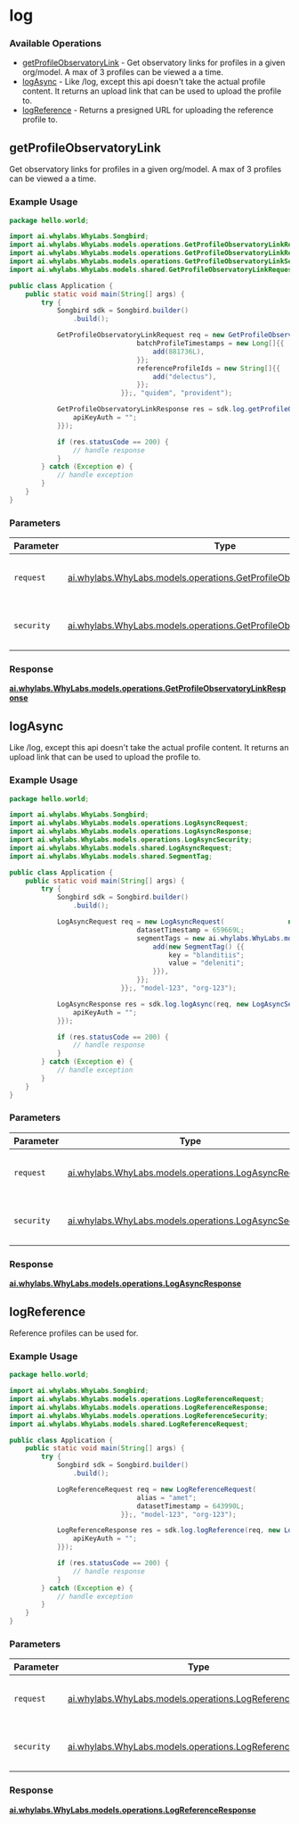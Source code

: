# log

### Available Operations

* [getProfileObservatoryLink](#getprofileobservatorylink) - Get observatory links for profiles in a given org/model. A max of 3 profiles can be viewed a a time.
* [logAsync](#logasync) - Like /log, except this api doesn't take the actual profile content. It returns an upload link that can be used to upload the profile to.
* [logReference](#logreference) - Returns a presigned URL for uploading the reference profile to.

## getProfileObservatoryLink

Get observatory links for profiles in a given org/model. A max of 3 profiles can be viewed a a time.

### Example Usage

```java
package hello.world;

import ai.whylabs.WhyLabs.Songbird;
import ai.whylabs.WhyLabs.models.operations.GetProfileObservatoryLinkRequest;
import ai.whylabs.WhyLabs.models.operations.GetProfileObservatoryLinkResponse;
import ai.whylabs.WhyLabs.models.operations.GetProfileObservatoryLinkSecurity;
import ai.whylabs.WhyLabs.models.shared.GetProfileObservatoryLinkRequest;

public class Application {
    public static void main(String[] args) {
        try {
            Songbird sdk = Songbird.builder()
                .build();

            GetProfileObservatoryLinkRequest req = new GetProfileObservatoryLinkRequest(                new GetProfileObservatoryLinkRequest() {{
                                batchProfileTimestamps = new Long[]{{
                                    add(881736L),
                                }};
                                referenceProfileIds = new String[]{{
                                    add("delectus"),
                                }};
                            }};, "quidem", "provident");            

            GetProfileObservatoryLinkResponse res = sdk.log.getProfileObservatoryLink(req, new GetProfileObservatoryLinkSecurity("nam") {{
                apiKeyAuth = "";
            }});

            if (res.statusCode == 200) {
                // handle response
            }
        } catch (Exception e) {
            // handle exception
        }
    }
}
```

### Parameters

| Parameter                                                                                                                              | Type                                                                                                                                   | Required                                                                                                                               | Description                                                                                                                            |
| -------------------------------------------------------------------------------------------------------------------------------------- | -------------------------------------------------------------------------------------------------------------------------------------- | -------------------------------------------------------------------------------------------------------------------------------------- | -------------------------------------------------------------------------------------------------------------------------------------- |
| `request`                                                                                                                              | [ai.whylabs.WhyLabs.models.operations.GetProfileObservatoryLinkRequest](../../models/operations/GetProfileObservatoryLinkRequest.md)   | :heavy_check_mark:                                                                                                                     | The request object to use for the request.                                                                                             |
| `security`                                                                                                                             | [ai.whylabs.WhyLabs.models.operations.GetProfileObservatoryLinkSecurity](../../models/operations/GetProfileObservatoryLinkSecurity.md) | :heavy_check_mark:                                                                                                                     | The security requirements to use for the request.                                                                                      |


### Response

**[ai.whylabs.WhyLabs.models.operations.GetProfileObservatoryLinkResponse](../../models/operations/GetProfileObservatoryLinkResponse.md)**


## logAsync

Like /log, except this api doesn't take the actual profile content. It returns an upload link that can be used to upload the profile to.

### Example Usage

```java
package hello.world;

import ai.whylabs.WhyLabs.Songbird;
import ai.whylabs.WhyLabs.models.operations.LogAsyncRequest;
import ai.whylabs.WhyLabs.models.operations.LogAsyncResponse;
import ai.whylabs.WhyLabs.models.operations.LogAsyncSecurity;
import ai.whylabs.WhyLabs.models.shared.LogAsyncRequest;
import ai.whylabs.WhyLabs.models.shared.SegmentTag;

public class Application {
    public static void main(String[] args) {
        try {
            Songbird sdk = Songbird.builder()
                .build();

            LogAsyncRequest req = new LogAsyncRequest(                new LogAsyncRequest() {{
                                datasetTimestamp = 659669L;
                                segmentTags = new ai.whylabs.WhyLabs.models.shared.SegmentTag[]{{
                                    add(new SegmentTag() {{
                                        key = "blanditiis";
                                        value = "deleniti";
                                    }}),
                                }};
                            }};, "model-123", "org-123");            

            LogAsyncResponse res = sdk.log.logAsync(req, new LogAsyncSecurity("sapiente") {{
                apiKeyAuth = "";
            }});

            if (res.statusCode == 200) {
                // handle response
            }
        } catch (Exception e) {
            // handle exception
        }
    }
}
```

### Parameters

| Parameter                                                                                            | Type                                                                                                 | Required                                                                                             | Description                                                                                          |
| ---------------------------------------------------------------------------------------------------- | ---------------------------------------------------------------------------------------------------- | ---------------------------------------------------------------------------------------------------- | ---------------------------------------------------------------------------------------------------- |
| `request`                                                                                            | [ai.whylabs.WhyLabs.models.operations.LogAsyncRequest](../../models/operations/LogAsyncRequest.md)   | :heavy_check_mark:                                                                                   | The request object to use for the request.                                                           |
| `security`                                                                                           | [ai.whylabs.WhyLabs.models.operations.LogAsyncSecurity](../../models/operations/LogAsyncSecurity.md) | :heavy_check_mark:                                                                                   | The security requirements to use for the request.                                                    |


### Response

**[ai.whylabs.WhyLabs.models.operations.LogAsyncResponse](../../models/operations/LogAsyncResponse.md)**


## logReference

Reference profiles can be used for.

### Example Usage

```java
package hello.world;

import ai.whylabs.WhyLabs.Songbird;
import ai.whylabs.WhyLabs.models.operations.LogReferenceRequest;
import ai.whylabs.WhyLabs.models.operations.LogReferenceResponse;
import ai.whylabs.WhyLabs.models.operations.LogReferenceSecurity;
import ai.whylabs.WhyLabs.models.shared.LogReferenceRequest;

public class Application {
    public static void main(String[] args) {
        try {
            Songbird sdk = Songbird.builder()
                .build();

            LogReferenceRequest req = new LogReferenceRequest(                new LogReferenceRequest() {{
                                alias = "amet";
                                datasetTimestamp = 643990L;
                            }};, "model-123", "org-123");            

            LogReferenceResponse res = sdk.log.logReference(req, new LogReferenceSecurity("nisi") {{
                apiKeyAuth = "";
            }});

            if (res.statusCode == 200) {
                // handle response
            }
        } catch (Exception e) {
            // handle exception
        }
    }
}
```

### Parameters

| Parameter                                                                                                    | Type                                                                                                         | Required                                                                                                     | Description                                                                                                  |
| ------------------------------------------------------------------------------------------------------------ | ------------------------------------------------------------------------------------------------------------ | ------------------------------------------------------------------------------------------------------------ | ------------------------------------------------------------------------------------------------------------ |
| `request`                                                                                                    | [ai.whylabs.WhyLabs.models.operations.LogReferenceRequest](../../models/operations/LogReferenceRequest.md)   | :heavy_check_mark:                                                                                           | The request object to use for the request.                                                                   |
| `security`                                                                                                   | [ai.whylabs.WhyLabs.models.operations.LogReferenceSecurity](../../models/operations/LogReferenceSecurity.md) | :heavy_check_mark:                                                                                           | The security requirements to use for the request.                                                            |


### Response

**[ai.whylabs.WhyLabs.models.operations.LogReferenceResponse](../../models/operations/LogReferenceResponse.md)**

